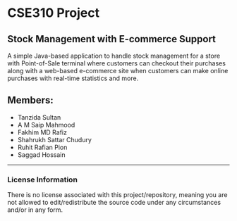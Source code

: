 # CSE310 Project
## Stock Management with E-commerce Support

A simple Java-based application to handle stock management for a store with Point-of-Sale terminal where customers can checkout their purchases along with a web-based e-commerce site when customers can make online purchases with real-time statistics and more.

## Members:
* Tanzida Sultan
* A M Saip Mahmood
* Fakhim MD Rafiz
* Shahrukh Sattar Chudury
* Ruhit Rafian Pion
* Saggad Hossain

---

### License Information
There is no license associated with this project/repository, meaning you are not allowed to edit/redistribute the source code under any circumstances and/or in any form.